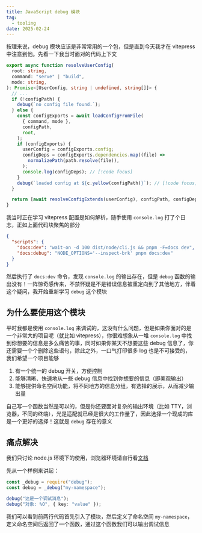 ```yaml
---
title: JavaScript debug 模块
tag:
  - tooling
date: 2025-02-24
---
```


按理来说，debug 模块应该是非常常用的一个包，但是直到今天我才在 vitepress 中注意到他。先看一下我当时面对的代码上下文

```typescript config.ts
export async function resolveUserConfig(
  root: string,
  command: "serve" | "build",
  mode: string,
): Promise<[UserConfig, string | undefined, string[]]> {
  // ...
  if (!configPath) {
    debug(`no config file found.`);
  } else {
    const configExports = await loadConfigFromFile(
      { command, mode },
      configPath,
      root,
    );
    if (configExports) {
      userConfig = configExports.config;
      configDeps = configExports.dependencies.map((file) =>
        normalizePath(path.resolve(file)),
      );
      console.log(configDeps); // [!code focus]
    }
    debug(`loaded config at ${c.yellow(configPath)}`); // [!code focus]
  }

  return [await resolveConfigExtends(userConfig), configPath, configDeps];
}
```

我当时正在学习 vitepress 配置是如何解析，随手使用 `console.log` 打了个日志，正如上面代码块聚焦的部分

```json package.json
{
  "scripts": {
    "docs:dev": "wait-on -d 100 dist/node/cli.js && pnpm -F=docs dev",
    "docs:debug": "NODE_OPTIONS='--inspect-brk' pnpm docs:dev"
  }
}
```

然后执行了 `docs:dev` 命令，发现 `console.log` 的输出存在，但是 `debug` 函数的输出没有！一阵惊奇感传来，不禁怀疑是不是错误信息被重定向到了其他地方，伴着这个疑问，我开始重新学习 `debug` 这个模块

## 为什么要使用这个模块

平时我都是使用 `console.log` 来调试的，这没有什么问题，但是如果你面对的是一个非常大的项目呢（就比如 vitepress），你很难想象从一堆 `console.log` 中找到你想要的信息是多么痛苦的事，同时如果你某天不想要这些 debug 信息了，你还需要一个个删除这些语句，除此之外，一口气打印很多 log 也是不可接受的，我们希望一个项目能够

1. 有一个统一的 debug 开关，方便控制
2. 能够清晰、快速地从一些 debug 信息中找到你想要的信息（即美观输出）
3. 能够提供命名空间功能，将不同地方的信息分组，有选择的展示，从而减少输出量

自己写一个函数当然是可以的，但是你还要面对复杂的输出环境（比如 TTY，浏览器，不同的终端），光是适配就已经是很大的工作量了，因此选择一个现成的库是一个更好的选择！这就是 `debug` 存在的意义

## 痛点解决

我们只讨论 node.js 环境下的使用，浏览器环境请自行看[文档](https://github.com/debug-js/debug)

先从一个样例来讲起：

```typescript
const _debug = require("debug");
const debug = _debug("my-namespace");

debug("这是一个调试消息");
debug("对象: %O", { key: "value" });
```

我们可以看到前两行代码首先引入了模块，然后定义了命名空间 `my-namespace`，定义命名空间后返回了一个函数，通过这个函数我们可以输出调试信息
